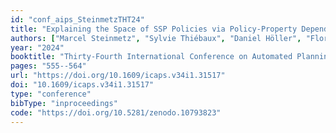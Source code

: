 ```yaml
---
id: "conf_aips_SteinmetzTHT24"
title: "Explaining the Space of SSP Policies via Policy-Property Dependencies: Complexity, Algorithms, and Relation to Multi-Objective Planning"
authors: ["Marcel Steinmetz", "Sylvie Thiébaux", "Daniel Höller", "Florent Teichteil-Königsbuch"]
year: "2024"
booktitle: "Thirty-Fourth International Conference on Automated Planning and Scheduling, ICAPS 2024"
pages: "555--564"
url: "https://doi.org/10.1609/icaps.v34i1.31517"
doi: "10.1609/icaps.v34i1.31517"
type: "conference"
bibType: "inproceedings"
code: "https://doi.org/10.5281/zenodo.10793823"
---
```

